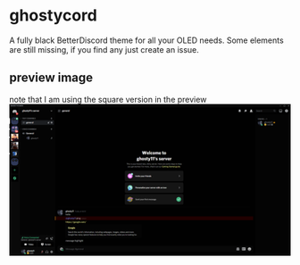 # ghostycord
A fully black BetterDiscord theme for all your OLED needs. Some elements are still missing, if you find any just create an issue.
## preview image
note that I am using the square version in the preview
![alt text](https://raw.githubusercontent.com/ghosty11/ghostycord/main/preview.png "preview")